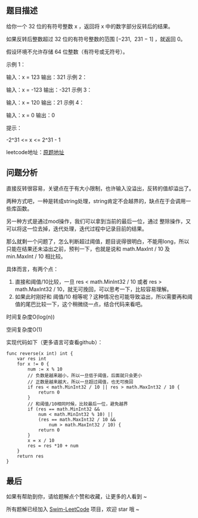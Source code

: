 ## 题目描述


给你一个 32 位的有符号整数 x ，返回将 x 中的数字部分反转后的结果。

如果反转后整数超过 32 位的有符号整数的范围 [−231,  231 − 1] ，就返回 0。

假设环境不允许存储 64 位整数（有符号或无符号）。

示例 1：

输入：x = 123
输出：321
示例 2：

输入：x = -123
输出：-321
示例 3：

输入：x = 120
输出：21
示例 4：

输入：x = 0
输出：0
 

提示：

-2^31 <= x <= 2^31 - 1


leetcode地址：[原题地址](https://leetcode-cn.com/problems/reverse-integer/solution/niu-niu-ma-te-mo-wei-xuan-ba-yu-pan-yi-c-kw71/)

## 问题分析

直接反转很容易，关键点在于有大小限制，也许输入没溢出，反转的值却溢出了。

两种方式吧，一种是转成string处理，string肯定不会越界的，缺点在于会调用一些库函数。

另一种方式是通过mod操作，我们可以拿到当前的最后一位，通过 整除操作，又可以将这一位去掉，迭代处理，迭代过程中记录目前的结果。

那么就剩一个问题了，怎么判断超过阈值，题目说得很明白，不能用long，所以只能在结果还未溢出之前，预判一下，也就是说和 math.MaxInt / 10 及 min.MaxInt / 10 相比较。

具体而言，有两个点：

1. 直接和阈值/10比较，一旦 res < math.MinInt32 / 10 或者 res > math.MaxInt32 / 10，就无可挽回，可以思考一下，比较容易理解。
2. 如果此时刚好和 阈值/10 相等呢？这种情况也可能导致溢出，所以需要再和阈值的尾巴比较一下，这个稍微绕一点，结合代码来看吧。

时间复杂度O(log(n))

空间复杂度O(1)​


实现代码如下（更多语言可查看github）：

``` golang
func reverse(x int) int {
	var res int
	for x != 0 {
		num := x % 10
		// 负数是越来越小，所以一旦低于阈值，后面就只会更小
		// 正数是越来越大，所以一旦超过阈值，也无可挽回
		if res < math.MinInt32 / 10 || res > math.MaxInt32 / 10 {
			return 0
		}
		// 和阈值/10相同时候，比较最后一位，避免越界
		if (res == math.MinInt32 &&
			num < math.MinInt32 % 10) ||
			(res == math.MaxInt32 / 10 &&
				num > math.MaxInt32 / 10) {
			return 0
		}
		x = x / 10
		res = res *10 + num
	}
	return res
}
```

## 最后
如果有帮助到你，请给题解点个赞和收藏，让更多的人看到 ~

所有题解已经加入 [Swim-LeetCode](https://github.com/niuniumart/Swim-LeetCode) 项目，欢迎 star 哦 ~

